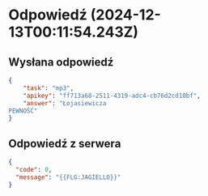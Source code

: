 
# Odpowiedź (2024-12-13T00:11:54.243Z)

## Wysłana odpowiedź
```json
{
    "task": "mp3",
    "apikey": "ff713a68-2511-4319-adc4-cb76d2cd10bf",
    "answer": "Łojasiewicza
PEWNOŚĆ"
}
```

## Odpowiedź z serwera
```json
{
  "code": 0,
  "message": "{{FLG:JAGIELLO}}"
}
```
